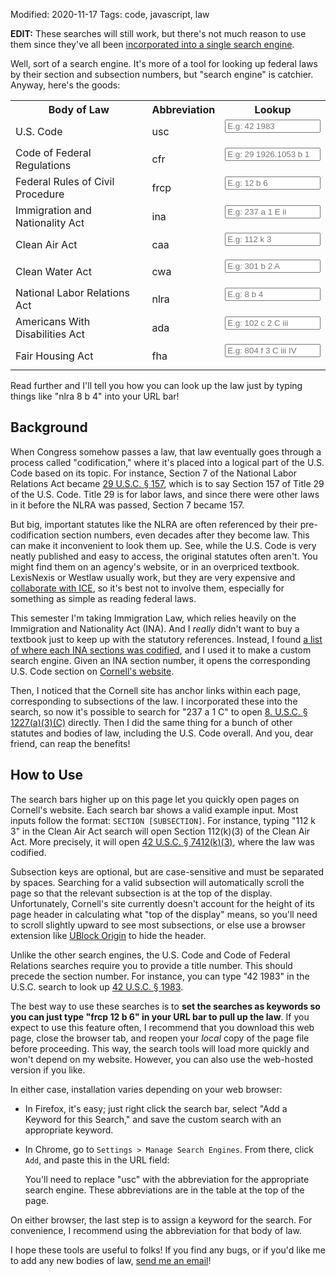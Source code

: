 Modified: 2020-11-17
Tags: code, javascript, law

**EDIT:** These searches will still work, but there's not much reason to use them since they've all been [incorporated into a single search engine](/lawsearch).



Well, sort of a search engine. It's more of a tool for looking up federal laws by their section and subsection numbers, but "search engine" is catchier. Anyway, here's the goods:

<style>input { width: 100%; height; 100% }</style>
<table>
    <tr>
        <th>Body of Law</th>
        <th>Abbreviation</th>
        <th>Lookup</th>
    </tr>
    <tr>
        <td><label for="usc">U.S. Code</label></td>
        <td>usc</td>
        <td><form onsubmit="return uscLookup()"><input type="search" placeholder="E.g: 42 1983" name="usc" id="usc" title="Format: TITLE SECTION [SUBSECTION]"></form></td>
    </tr>
    <tr>
        <td><label for="cfr">Code of Federal Regulations</label></td>
        <td>cfr</td>
        <td><form onsubmit="return cfrLookup()"><input type="search" placeholder="E.g: 29 1926.1053 b 17 ii" name="cfr" id="cfr" title="Format: TITLE SECTION [SUBSECTION]"></form></td>
    </tr>
    <tr>
        <td><label for="frcp">Federal Rules of Civil Procedure</label></td>
        <td>frcp</td>
        <td><form onsubmit="return frcpLookup()"><input type="search" placeholder="E.g: 12 b 6" name="frcp" id="frcp" title="Format: RULE [SUBSECTION]"></form></td>
    </tr>
    <tr>
        <td><label for="ina">Immigration and Nationality Act</label></td>
        <td>ina</td>
        <td><form onsubmit="return inaLookup()"><input type="search" placeholder="E.g: 237 a 1 E ii" name="ina" id="ina" title="Format: SECTION [SUBSECTION]"></form></td>
    </tr>
    <tr>
        <td><label for="caa">Clean Air Act</label></td>
        <td>caa</td>
        <td><form onsubmit="return caaLookup()"><input type="search" placeholder="E.g: 112 k 3" name="caa" id="caa" title="Format: SECTION [SUBSECTION]"></form></td>
    </tr>
    <tr>
        <td><label for="cwa">Clean Water Act</label></td>
        <td>cwa</td>
        <td><form onsubmit="return cwaLookup()"><input type="search" placeholder="E.g: 301 b 2 A" name="cwa" id="cwa" title="Format: SECTION [SUBSECTION]"></form></td>
    </tr>
    <tr>
        <td><label for="nlra">National Labor Relations Act</label></td>
        <td>nlra</td>
        <td><form onsubmit="return nlraLookup()"><input type="search" placeholder="E.g: 8 b 4" name="nlra" id="nlra" title="Format: SECTION [SUBSECTION]"></form></td>
    </tr>
    <tr>
        <td><label for="ada">Americans With Disabilities Act</label></td>
        <td>ada</td>
        <td><form onsubmit="return adaLookup()"><input type="search" placeholder="E.g: 102 c 2 C iii" name="ada" id="ada" title="Format: SECTION [SUBSECTION]"></form></td>
    </tr>
    <tr>
        <td><label for="fha">Fair Housing Act</label></td>
        <td>fha</td>
        <td><form onsubmit="return fhaLookup()"><input type="search" placeholder="E.g: 804 f 3 C iii IV" name="fha" id="fha" title="Format: SECTION [SUBSECTION]"></form></td>
    </tr>
</table>


Read further and I'll tell you how you can look up the law just by typing things like "nlra 8 b 4" into your URL bar!

## Background

When Congress somehow passes a law, that law eventually goes through a process called "codification," where it's placed into a logical part of the U.S. Code based on its topic. For instance, Section 7 of the National Labor Relations Act became [29 U.S.C. § 157](https://www.law.cornell.edu/uscode/text/29/157), which is to say Section 157 of Title 29 of the U.S. Code. Title 29 is for labor laws, and since there were other laws in it before the NLRA was passed, Section 7 became 157.

But big, important statutes like the NLRA are often referenced by their pre-codification section numbers, even decades after they become law. This can make it inconvenient to look them up. See, while the U.S. Code is very neatly published and easy to access, the original statutes often aren't. You might find them on an agency's website, or in an overpriced textbook. LexisNexis or Westlaw usually work, but they are very expensive and [collaborate with ICE](https://socialchangenyu.com/review/when-westlaw-fuels-ice-surveillance-legal-ethics-in-the-era-of-big-data-policing/), so it's best not to involve them, especially for something as simple as reading federal laws.

This semester I'm taking Immigration Law, which relies heavily on the Immigration and Nationality Act (INA). And I *really* didn't want to buy a textbook just to keep up with the statutory references. Instead, I found [a list of where each INA sections was codified](https://www.uscis.gov/laws-and-policy/legislation/immigration-and-nationality-act), and I used it to make a custom search engine. Given an INA section number, it opens the corresponding U.S. Code section on [Cornell's website](https://www.law.cornell.edu/uscode/).

Then, I noticed that the Cornell site has anchor links within each page, corresponding to subsections of the law. I incorporated these into the search, so now it's possible to search for "237 a 1 C" to open [8. U.S.C. § 1227(a)(3)(C)](https://www.law.cornell.edu/uscode/text/8/1227#a_3_C) directly. Then I did the same thing for a bunch of other statutes and bodies of law, including the U.S. Code overall. And you, dear friend, can reap the benefits!

## How to Use

The search bars higher up on this page let you quickly open pages on Cornell's website. Each search bar shows a valid example input. Most inputs follow the format: `SECTION [SUBSECTION]`. For instance, typing "112 k 3" in the Clean Air Act search will open Section 112(k)(3) of the Clean Air Act. More precisely, it will open [42 U.S.C. § 7412(k)(3)](https://www.law.cornell.edu/uscode/text/42/7412#k_3), where the law was codified.

Subsection keys are optional, but are case-sensitive and must be separated by spaces. Searching for a valid subsection will automatically scroll the page so that the relevant subsection is at the top of the display. Unfortunately, Cornell's site currently doesn't account for the height of its page header in calculating what "top of the display" means, so you'll need to scroll slightly upward to see most subsections, or else use a browser extension like [UBlock Origin](https://ublockorigin.com/) to hide the header.

Unlike the other search engines, the U.S. Code and Code of Federal Relations searches require you to provide a title number. This should precede the section number. For instance, you can type "42 1983" in the U.S.C. search to look up [42 U.S.C. § 1983](https://www.law.cornell.edu/uscode/text/42/1983).

The best way to use these searches is to **set the searches as keywords so you can just type "frcp 12 b 6" in your URL bar to pull up the law**. If you expect to use this feature often, I recommend that you download this web page, close the browser tab, and reopen your *local* copy of the page file before proceeding. This way, the search tools will load more quickly and won't depend on my website. However, you can also use the web-hosted version if you like.

In either case, installation varies depending on your web browser:

- In Firefox, it's easy; just right click the search bar, select "Add a Keyword for this Search," and save the custom search with an appropriate keyword.

- In Chrome, go to `Settings > Manage Search Engines`. From there, click `Add`, and paste this in the URL field: 

  <p id="bookmarkUrl"></p>

  You'll need to replace "usc" with the abbreviation for the appropriate search engine. These abbreviations are in the table at the top of the page.

On either browser, the last step is to assign a keyword for the search. For convenience, I recommend using the abbreviation for that body of law.

I hope these tools are useful to folks! If you find any bugs, or if you'd like me to add any new bodies of law, [send me an email](mailto:simonraindrum@gmail.com)!

<script>
readQuery();
getBookmarkUrl();
function getBookmarkUrl() {
    document.getElementById("bookmarkUrl").innerHTML = "<code>" + window.location.href.split('?')[0].split('#')[0] + "?usc=%S</code><br>";
}
function readQuery () {
    var query = location.search.replace('?','').split('=');
    switch (query[0]) {
        case 'usc': uscLookup(query[1]); break;
        case 'cfr': cfrLookup(query[1]); break;
        case 'frcp': frcpLookup(query[1]); break;
        case 'ina': inaLookup(query[1]); break;
        case 'caa': caaLookup(query[1]); break;
        case 'cwa': cwaLookup(query[1]); break;
        case 'nlra': nlraLookup(query[1]); break;
        case 'ada': adaLookup(query[1]); break;
        case 'fha': fhaLookup(query[1]); break;
    }
}
function uscLookup (query=null) {
    if (!query) {
        var query = document.getElementById("usc").value;
    }
    return lookup(query, 'https://www.law.cornell.edu/uscode/text');
}
function cfrLookup (query=null) {
    if (!query) { var query = document.getElementById("cfr").value; }
    return lookup(query, 'https://www.law.cornell.edu/cfr/text');
}
function frcpLookup (query=null) {
    if (!query) { var query = document.getElementById("frcp").value; }
    var secondSeparator = '#rule_' + query.split(/%20| /)[0] + '_';
    return lookup(query, "https://www.law.cornell.edu/rules/frcp", ['/rule_', secondSeparator, '_']);
}
function inaLookup (query=null) {
    if (!query) { var query = document.getElementById("ina").value; }
    return lookup(query, 'https://www.law.cornell.edu/uscode/text', ['/8/', '#', '_'], 0, {'101':'1101','102':'1102','103':'1103','104':'1104','105':'1105','106':'1105a','201':'1151','202':'1152','203':'1153','204':'1154','205':'1155','206':'1156','207':'1157','208':'1158','209':'1159','210':'1160','210a':'1161','210A':'1161','211':'1181','212':'1182','213':'1183','213a':'1183a','213A':'1183a','214':'1184','215':'1185','216':'1186a','216a':'1186b','216A':'1186b','217':'1187','218':'1188','219':'1189','221':'1201','222':'1202','223':'1203','224':'1204','231':'1221','232':'1222','233':'1223','234':'1224','235':'1225','235a':'1225a','235A':'1225a','236':'1226','236a':'1226a','236A':'1226a','237':'1227','238':'1228','239':'1229','240':'1229a','240a':'1229b','240A':'1229b','240b':'1229c','240B':'1229c','240c':'1230','240C':'1230','241':'1231','242':'1252','242a':'1252a','242A':'1252a','242b':'1252b','242B':'1252b','243':'1253','244':'1254a','245':'1255','245a':'1255a','245A':'1255a','246':'1256','247':'1257','248':'1258','249':'1259','250':'1260','251':'1281','252':'1282','253':'1283','254':'1284','255':'1285','256':'1286','257':'1287','258':'1288','261':'1301','262':'1302','263':'1303','264':'1304','265':'1305','266':'1306','271':'1321','272':'1322','273':'1323','274':'1324','274a':'1324a','274A':'1324a','274b':'1324b','274B':'1324b','274c':'1324c','274C':'1324c','274d':'1324d','274D':'1324d','275':'1325','276':'1326','277':'1327','278':'1328','279':'1329','280':'1330','281':'1351','282':'1352','283':'1353','284':'1354','285':'1355','286':'1356','287':'1357','288':'1358','289':'1359','290':'1360','291':'1361','292':'1362','293':'1363','294':'1363a','295':'1363b','301':'1401','302':'1402','303':'1403','304':'1404','305':'1405','306':'1406','307':'1407','308':'1408','309':'1409','310':'1421','311':'1422','312':'1423','313':'1424','314':'1425','315':'1426','316':'1427','317':'1428','318':'1429','319':'1430','320':'1431','321':'1432','322':'1433','323':'1434','324':'1435','325':'1436','326':'1437','327':'1438','328':'1439','329':'1440','329a':'1440-1','329A':'1440-1','330':'1441','331':'1442','332':'1443','333':'1444','334':'1445','335':'1446','336':'1447','337':'1448','338':'1449','339':'1450','340':'1451','341':'1452','342':'1453','343':'1454','344':'1455','345':'1456','346':'1457','347':'1458','348':'1459','349':'1481','350':'1482','351':'1483','352':'1484','353':'1485','354':'1486','355':'1487','356':'1488','357':'1489','358':'1501','359':'1502','360':'1503','361':'1504','404':'1101','405':'1101','406':'1101','407':'1101','411':'1521','412':'1522','413':'1523','414':'1524','501':'1531','502':'1532','503':'1533','504':'1534','505':'1535','506':'1536','507':'1537'});
}
function caaLookup (query=null) {
    if (!query) { var query = document.getElementById("caa").value; }
    return lookup(query, 'https://www.law.cornell.edu/uscode/text', ['/42/', '#', '_'], 0, {'101':'7401','102':'7402','103':'7403','104':'7404','105':'7405','106':'7406','107':'7407','108':'7408','109':'7409','110':'7410','111':'7411','112':'7412','113':'7413','114':'7414','115':'7415','116':'7416','117':'7417','118':'7418','119':'7419','120':'7420','121':'7421','122':'7422','123':'7423','124':'7424','125':'7425','126':'7426','127':'7427','128':'7428','129':'7429','130':'7430','131':'7431','160':'7470','161':'7471','162':'7472','163':'7473','164':'7474','165':'7475','166':'7476','167':'7477','168':'7478','169':'7479','169a':'7491','169A':'7491','169b':'7492','169B':'7492','171':'7501','172':'7502','173':'7503','174':'7504','175':'7505','175a':'7505a','175A':'7505a','176':'7506','176a':'7506a','176A':'7506a','177':'7507','178':'7508','179':'7509','179b':'7509a','179B':'7509a','181':'7511','182':'7511a','183':'7511b','184':'7511c','185':'7511d','185a':'7511e','185A':'7511e','185b':'7511f','185B':'7511f','186':'7512','187':'7512a','188':'7513','189':'7513a','190':'7513b','191':'7514','192':'7514a','193':'7515','202':'7521','203':'7522','204':'7523','205':'7524','206':'7525','207':'7541','208':'7542','209':'7543','210':'7544','211':'7545','213':'7547','214':'7548','215':'7549','216':'7550','217':'7552','218':'7553','219':'7554','231':'7571','232':'7572','233':'7573','234':'7574','241':'7581','242':'7582','243':'7583','244':'7584','245':'7585','246':'7586','247':'7587','248':'7588','249':'7589','250':'7590','301':'7601','302':'7602','303':'7603','304':'7604','305':'7605','306':'7606','307':'7607','308':'7608','309':'7609','310':'7610','311':'7611','312':'7612','313':'7613','314':'7614','315':'7615','316':'7616','317':'7617','318':'7618','319':'7619','320':'7620','321':'7621','322':'7622','323':'7624','324':'7625','325':'7625-1','326':'7625a','327':'7626','328':'7627','201':'7641','401':'7651','402':'7651a','403':'7651b','404':'7651c','405':'7651d','406':'7651e','407':'7651f','408':'7651g','409':'7651h','410':'7651i','411':'7651j','412':'7651k','413':'7651l','414':'7651m','415':'7651n','416':'7651o','501':'7661','502':'7661a','503':'7661b','504':'7661c','505':'7661d','506':'7661e','507':'7661f','601':'7671','602':'7671a','603':'7671b','604':'7671c','605':'7671d','606':'7671e','607':'7671f','608':'7671g','609':'7671h','610':'7671i','611':'7671j','612':'7671k','613':'7671l','614':'7671m','615':'7671n','616':'7671o','617':'7671p','618':'7671q'});
}
function cwaLookup (query=null) {
    if (!query) { var query = document.getElementById("cwa").value; }
    return lookup(query, 'https://www.law.cornell.edu/uscode/text', ['/33/', '#', '_'], 0, {'101':'1251','112':'1262','115':'1265','301':'1311','302':'1312','303':'1313','304':'1314','305':'1315','306':'1316','307':'1317','308':'1318','309':'1319','310':'1320','316':'1326','319':'1329','401':'1341','402':'1342','403':'1343','404':'1344','405':'1345','406':'1346','501':'1361','502':'1362','505':'1365','509':'1369','510':'1370','511':'1371','517':'1376','518':'1377'});
}
function nlraLookup (query=null) {
    if (!query) { var query = document.getElementById("nlra").value; }
    return lookup(query, 'https://www.law.cornell.edu/uscode/text', ['/29/', '#', '_'], 0, {'1':'151','2':'152','3':'153','4':'154','5':'155','6':'156','7':'157','8':'158','9':'159','10':'160','11':'161','12':'162','13':'163','14':'164','15':'165','16':'166','17':'167','18':'168','19':'169'})
}
function adaLookup (query=null) {
    if (!query) { var query = document.getElementById("ada").value; }
    return lookup(query, 'https://www.law.cornell.edu/uscode/text', ['/42/', '#', '_'], 0, {'2':'12101','3':'12102','101':'12111','102':'12112','103':'12113','104':'12114','105':'12115','106':'12116','107':'12117','201':'12131','202':'12132','203':'12133','204':'12134','221':'12141','222':'12142','223':'12143','224':'12144','225':'12145','226':'12146','227':'12147','228':'12148','229':'12149','230':'12150','241':'12161','242':'12162','243':'12163','244':'12164','245':'12165','301':'12181','302':'12182','303':'12183','304':'12184','305':'12185','306':'12186','307':'12187','308':'12188','309':'12189','501':'12201','502':'12202','503':'12203','504':'12204','505':'12205','506':'12206','507':'12207','508':'12208','509':'12209','510':'12210','511':'12211','513':'12212','514':'12213'});
}
function fhaLookup (query=null) {
    if (!query) { var query = document.getElementById("fha").value; }
    return lookup(query, 'https://www.law.cornell.edu/uscode/text', ['/42/', '#', '_'], 0, {'801':'3601','802':'3602','803':'3603','804':'3604','805':'3605','806':'3606','807':'3607','808':'3608','808a':'3608a','809':'3609','810':'3610','811':'3611','812':'3612','813':'3613','814':'3614','814a':'3614-1','815':'3614a','816':'3615','817':'3616','817a':'3616a','818':'3617','819':'3618','820':'3619','901':'3631'});
}
function lookup (query, baseUrl, inputPrefixes=['/', '/', '#', '_'], lookupNo=null, lookupDict=null) {
    var inputs = query.split(/%20| /);
    var url = baseUrl;
    for (i = 0; i < inputs.length; i++) {
        if (lookupNo == i) {
            var value = lookupDict[inputs[i]];
        } else {
            var value = inputs[i];
        }
        if (i < inputPrefixes.length) {
            url += inputPrefixes[i] + value;
        } else {
            url += inputPrefixes[inputPrefixes.length - 1] + value;
        }
    }
    window.location.href = url;
    return false;
}
</script>









